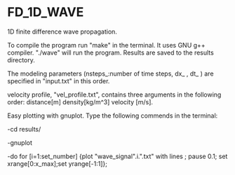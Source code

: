 # FD_1D_WAVE
1D finite difference wave propagation. 

To compile the program run "make" in the terminal. It uses GNU g++ compiler. 
"./wave" will run the program. Results are saved to the results directory. 

The modeling parameters (nsteps_:number of time steps, dx_ , dt_ ) are specified in "input.txt" in this order.

velocity profile, "vel_profile.txt", contains three arguments in the following order: distance[m]	density[kg/m^3]		velocity [m/s].	 
 

Easy plotting with gnuplot. Type the following commends in the terminal:

-cd results/	

-gnuplot		

-do for [i=1:set_number] {plot  "wave_signal".i.".txt" with lines ; pause 0.1; set xrange[0:x_max];set yrange[-1:1]};

